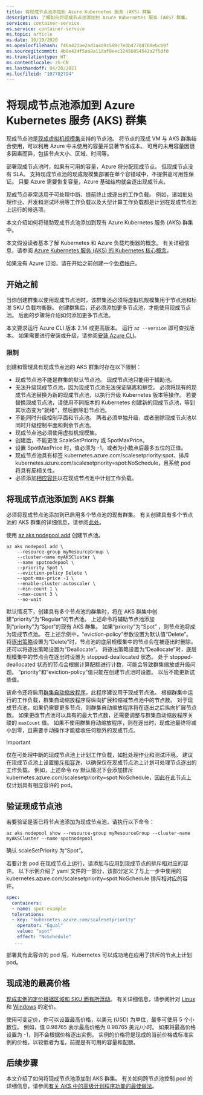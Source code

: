 ```yaml
---
title: 将现成节点池添加到 Azure Kubernetes 服务 (AKS) 群集
description: 了解如何将现成节点池添加到 Azure Kubernetes 服务 (AKS) 群集。
services: container-service
ms.service: container-service
ms.topic: article
ms.date: 10/19/2020
ms.openlocfilehash: f46a421ae2ad1a4d9c590c7e0b47784760ebcb9f
ms.sourcegitcommit: 4b0e424f5aa8a11daf0eec32456854542a2f5df0
ms.translationtype: HT
ms.contentlocale: zh-CN
ms.lasthandoff: 04/20/2021
ms.locfileid: "107782794"
---
```

# <a name="add-a-spot-node-pool-to-an-azure-kubernetes-service-aks-cluster"></a>将现成节点池添加到 Azure Kubernetes 服务 (AKS) 群集

现成节点池是[现成虚拟机规模集][vmss-spot]支持的节点池。 将节点的现成 VM 与 AKS 群集结合使用，可以利用 Azure 中未使用的容量并显著节省成本。 可用的未用容量因很多因素而异，包括节点大小、区域、时间等。

部署现成节点池时，如果有可用的容量，Azure 将分配现成节点。 但现成节点没有 SLA。 支持现成节点池的现成规模集部署在单个容错域中，不提供高可用性保证。 只要 Azure 需要恢复容量，Azure 基础结构就会逐出现成节点。

现成节点非常适用于可处理中断、提前终止或逐出的工作负载。 例如，诸如批处理作业、开发和测试环境等工作负载以及大型计算工作负载都是计划在现成节点池上运行的候选项。

本文介绍如何将辅助现成节点池添加到现有 Azure Kubernetes 服务 (AKS) 群集中。

本文假设读者基本了解 Kubernetes 和 Azure 负载均衡器的概念。 有关详细信息，请参阅 [Azure Kubernetes 服务 (AKS) 的 Kubernetes 核心概念][kubernetes-concepts]。

如果没有 Azure 订阅，请在开始之前创建一个[免费帐户](https://azure.microsoft.com/free/?WT.mc_id=A261C142F)。

## <a name="before-you-begin"></a>开始之前

当你创建群集以使用现成节点池时，该群集还必须将虚拟机规模集用于节点池和标准 SKU 负载均衡器。 创建群集后，还必须添加更多节点池，才能使用现成节点池。 后面的步骤将介绍如何添加更多节点池。

本文要求运行 Azure CLI 版本 2.14 或更高版本。 运行 `az --version` 即可查找版本。 如果需要进行安装或升级，请参阅[安装 Azure CLI][azure-cli-install]。

### <a name="limitations"></a>限制

创建和管理具有现成节点池的 AKS 群集时存在以下限制：

* 现成节点池不能是群集的默认节点池。 现成节点池只能用于辅助池。
* 无法升级现成节点池，因为现成节点池无法保证隔离和排空。 必须将现有的现成节点池替换为新的现成节点池，以执行升级 Kubernetes 版本等操作。 若要替换现成节点池，请使用不同版本的 Kubernetes 创建新的现成节点池，等到其状态变为“就绪”，然后删除旧节点池。
* 不能同时升级控制平面和节点池。 两者必须单独升级，或者删除现成节点池以同时升级控制平面和剩余节点池。
* 现成节点池必须使用虚拟机规模集。
* 创建后，不能更改 ScaleSetPriority 或 SpotMaxPrice。
* 设置 SpotMaxPrice 时，值必须为 -1，或者为小数点后最多五位的正值。
* 现成节点池具有标签 kubernetes.azure.com/scalesetpriority:spot、排斥 kubernetes.azure.com/scalesetpriority=spot:NoSchedule，且系统 pod 将具有反相关性。
* 必须添加[相应容许][spot-toleration]以在现成节点池中计划工作负载。

## <a name="add-a-spot-node-pool-to-an-aks-cluster"></a>将现成节点池添加到 AKS 群集

必须将现成节点池添加到已启用多个节点池的现有群集。 有关创建具有多个节点池的 AKS 群集的详细信息，请参阅[此处][use-multiple-node-pools]。

使用 [az aks nodepool add][az-aks-nodepool-add] 创建节点池。
```azurecli-interactive
az aks nodepool add \
    --resource-group myResourceGroup \
    --cluster-name myAKSCluster \
    --name spotnodepool \
    --priority Spot \
    --eviction-policy Delete \
    --spot-max-price -1 \
    --enable-cluster-autoscaler \
    --min-count 1 \
    --max-count 3 \
    --no-wait
```

默认情况下，创建具有多个节点池的群集时，将在 AKS 群集中创建“priority”为“Regular”的节点池。  上述命令将辅助节点池添加到“priority”为“Spot”的现有 AKS 群集。  如果“priority”为“Spot” ，则节点池将成为现成节点池。 在上述示例中，“eviction-policy”参数设置为默认值“Delete”。 将[逐出策略][eviction-policy]设置为“Delete”时，节点池的底层规模集中的节点会在被逐出时删除。 还可以将逐出策略设置为“Deallocate”。 将逐出策略设置为“Deallocate”时，底层规模集中的节点会在逐出时设置为 stopped-deallocated 状态。 处于 stopped-deallocated 状态的节点会根据计算配额进行计数，可能会导致群集缩放或升级问题。 “priority”和“eviction-policy”值只能在创建节点池时设置。 以后不能更新这些值。

该命令还将启用[群集自动缩放程序][cluster-autoscaler]，此程序建议用于现成节点池。 根据群集中运行的工作负载，群集自动缩放程序将纵向扩展和缩减节点池中的节点数。 对于现成节点池，如果仍需要更多节点，则群集自动缩放程序将在逐出之后纵向扩展节点数。 如果更改节点池可以具有的最大节点数，还需要调整与群集自动缩放程序关联的 `maxCount` 值。 如果不使用群集自动缩放程序，则在逐出时，现成池最终将减小到零，且需要手动操作才能接收任何额外的现成节点。

> [!Important]
> 仅在可处理中断的现成节点池上计划工作负载，如批处理作业和测试环境。 建议在现成节点池上设置[排斥和容许][taints-tolerations]，以确保仅在现成节点池上计划可处理节点逐出的工作负载。 例如，上述命令 ny 默认情况下会添加排斥 kubernetes.azure.com/scalesetpriority=spot:NoSchedule，因此在此节点上仅计划具有相应容许的 pod。

## <a name="verify-the-spot-node-pool"></a>验证现成节点池

若要验证是否已将节点池添加为现成节点池，请执行以下命令：

```azurecli
az aks nodepool show --resource-group myResourceGroup --cluster-name myAKSCluster --name spotnodepool
```

确认 scaleSetPriority 为“Spot”。

若要计划 pod 在现成节点上运行，请添加与应用到现成节点的排斥相对应的容许。 以下示例介绍了 yaml 文件的一部分，该部分定义了与上一步中使用的 kubernetes.azure.com/scalesetpriority=spot:NoSchedule 排斥相对应的容许。

```yaml
spec:
  containers:
  - name: spot-example
  tolerations:
  - key: "kubernetes.azure.com/scalesetpriority"
    operator: "Equal"
    value: "spot"
    effect: "NoSchedule"
   ...
```

部署具有此容许的 pod 后，Kubernetes 可以成功地在应用了排斥的节点上计划 pod。

## <a name="max-price-for-a-spot-pool"></a>现成池的最高价格
[现成实例的定价根据区域和 SKU 而有所浮动][pricing-spot]。 有关详细信息，请参阅针对 [Linux][pricing-linux] 和 [Windows][pricing-windows] 的定价。

使用可变定价，你可以设置最高价格，以美元 (USD) 为单位，最多可使用 5 个小数位。 例如，值 0.98765 表示最高价格为 0.98765 美元/小时。 如果将最高价格设置为 -1，则不会根据价格逐出实例。 实例的价格将是现成的当前价格或标准实例的价格，以较低者为准，前提是有可用的容量和配额。

## <a name="next-steps"></a>后续步骤

本文介绍了如何将现成节点池添加到 AKS 群集。 有关如何跨节点池控制 pod 的详细信息，请参阅[有关 AKS 中的高级计划程序功能的最佳做法][operator-best-practices-advanced-scheduler]。

<!-- LINKS - External -->
[kubernetes-services]: https://kubernetes.io/docs/concepts/services-networking/service/

<!-- LINKS - Internal -->
[aks-support-policies]: support-policies.md
[aks-faq]: faq.md
[azure-cli-install]: /cli/azure/install-azure-cli
[az-aks-nodepool-add]: /cli/azure/aks/nodepool#az_aks_nodepool_add
[cluster-autoscaler]: cluster-autoscaler.md
[eviction-policy]: ../virtual-machine-scale-sets/use-spot.md#eviction-policy
[kubernetes-concepts]: concepts-clusters-workloads.md
[operator-best-practices-advanced-scheduler]: operator-best-practices-advanced-scheduler.md
[pricing-linux]: https://azure.microsoft.com/pricing/details/virtual-machine-scale-sets/linux/
[pricing-spot]: ../virtual-machine-scale-sets/use-spot.md#pricing
[pricing-windows]: https://azure.microsoft.com/pricing/details/virtual-machine-scale-sets/windows/
[spot-toleration]: #verify-the-spot-node-pool
[taints-tolerations]: operator-best-practices-advanced-scheduler.md#provide-dedicated-nodes-using-taints-and-tolerations
[use-multiple-node-pools]: use-multiple-node-pools.md
[vmss-spot]: ../virtual-machine-scale-sets/use-spot.md